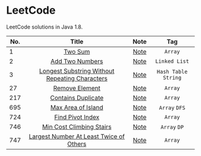 # LeetCode

LeetCode solutions in Java 1.8.

| No. | Title | Note | Tag |
| ------------- |:-------------:|:-------------:|:-------------:|
| 1 | [Two Sum](https://leetcode.com/problems/two-sum) | [Note](https://github.com/CanChengZheng/LeetCode/tree/master/src/no1) | `Array`
| 2 | [Add Two Numbers](https://leetcode.com/problems/add-two-numbers) | [Note](https://github.com/CanChengZheng/LeetCode/tree/master/src/no2) | `Linked List`
| 3 | [Longest Substring Without Repeating Characters](https://leetcode.com/problems/longest-substring-without-repeating-characters) | [Note](https://github.com/CanChengZheng/LeetCode/tree/master/src/no3) | `Hash Table` `String`
| 27 | [Remove Element](https://leetcode.com/problems/remove-element) | [Note](https://github.com/CanChengZheng/LeetCode/tree/master/src/no27) | `Array`
| 217 | [Contains Duplicate](https://leetcode.com/problems/contains-duplicate) | [Note](https://github.com/CanChengZheng/LeetCode/tree/master/src/no217) | `Array`
| 695 | [Max Area of Island](https://leetcode.com/problems/max-area-of-island) | [Note](https://github.com/CanChengZheng/LeetCode/tree/master/src/no695) | `Array` `DFS`
| 724 | [Find Pivot Index](https://leetcode.com/problems/find-pivot-index) | [Note](https://github.com/CanChengZheng/LeetCode/tree/master/src/no724) | `Array`
| 746 | [Min Cost Climbing Stairs](https://leetcode.com/problems/min-cost-climbing-stairs) | [Note](https://github.com/CanChengZheng/LeetCode/tree/master/src/no746) | `Array` `DP`
| 747 | [Largest Number At Least Twice of Others](https://leetcode.com/problems/largest-number-at-least-twice-of-others) | [Note](https://github.com/CanChengZheng/LeetCode/tree/master/src/no747) | `Array`
